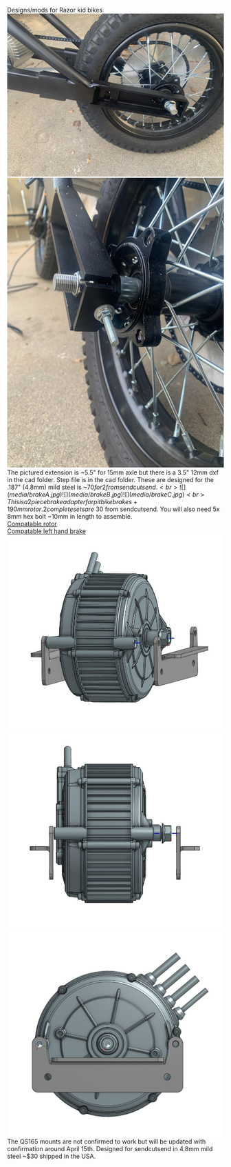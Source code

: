 Designs/mods for Razor kid bikes
![](media/side.jpg)
![](media/tension.jpg)
<br>
The pictured extension is ~5.5" for 15mm axle but there is a 3.5" 12mm dxf in the cad folder. Step file is in the cad folder. These are designed for the .187" (4.8mm) mild steel is ~$70 for 2 from sendcutsend.
<br>
![](media/brakeA.jpg)
![](media/brakeB.jpg)
![](media/brakeC.jpg)
<br>
This is a 2 piece brake adapter for pitbike brakes + 190mm rotor. 2 complete sets are ~$30 from sendcutsend. You will also need 5x 8mm hex bolt ~10mm in length to assemble.
<br>
<a href="https://www.amazon.com/dp/B0BG6VCX59" title="rotor">Compatable rotor</a> 
<br>
<a href="https://www.amazon.com/dp/B0BG6VCX59" title="brake">Compatable left hand brake</a> 
<br>
![](media/qs165angle.JPG)
![](media/qs165front.JPG)
![](media/qs165side.JPG)
<br>
The QS165 mounts are not confirmed to work but will be updated with confirmation around April 15th. Designed for sendcutsend in 4.8mm mild steel ~$30 shipped in the USA.

